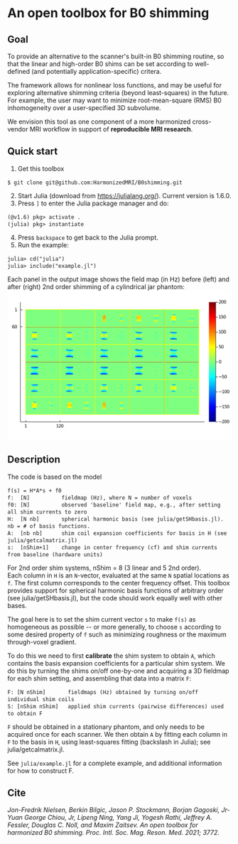 # An open toolbox for B0 shimming 

##  Goal

To provide an alternative to the scanner's built-in B0 shimming routine,
so that the linear and high-order B0 shims can be set according to well-defined 
(and potentially application-specific) critera.

The framework allows for nonlinear loss functions, and may be useful for exploring alternative shimming criteria (beyond least-squares) in the future. 
For example, the user may want to minimize root-mean-square (RMS) B0 inhomogeneity over a user-specified 3D subvolume.

We envision this tool as one component of a more harmonized cross-vendor MRI workflow in support of **reproducible MRI research**.


## Quick start

1. Get this toolbox
```
$ git clone git@github.com:HarmonizedMRI/B0shimming.git
```
2. Start Julia (download from https://julialang.org/). Current version is 1.6.0.
3. Press `]` to enter the Julia package manager and do:
```
(@v1.6) pkg> activate .
(julia) pkg> instantiate
```
4. Press `backspace` to get back to the Julia prompt.
5. Run the example:
```
julia> cd("julia")
julia> include("example.jl")
```
Each panel in the output image shows the field map (in Hz) before (left) and 
after (right) 2nd order shimming of a cylindrical jar phantom:
![output of examples.jl](resources/out30.png "Example")


## Description

The code is based on the model
```
f(s) = H*A*s + f0         
f:  [N]          fieldmap (Hz), where N = number of voxels
f0: [N]          observed 'baseline' field map, e.g., after setting all shim currents to zero
H:  [N nb]       spherical harmonic basis (see julia/getSHbasis.jl). nb = # of basis functions.
A:  [nb nb]      shim coil expansion coefficients for basis in H (see julia/getcalmatrix.jl)
s:  [nShim+1]    change in center frequency (cf) and shim currents from baseline (hardware units)
```
For 2nd order shim systems, nShim = 8 (3 linear and 5 2nd order).  
Each column in `H` is an `N`-vector, evaluated at the same `N` spatial locations as `f`. 
The first column corresponds to the center frequency offset.
This toolbox provides support for spherical harmonic basis functions of arbitrary order
(see julia/getSHbasis.jl), but the code should work equally well with other bases.

The goal here is to set the shim current vector `s` to make `f(s)` as homogeneous
as possible -- or more generally, to choose `s` according to some desired property of `f`
such as minimizing roughness or the maximum through-voxel gradient.

To do this we need to first **calibrate** the shim system to obtain `A`,
which contains the basis expansion coefficients for a particular shim system.
We do this by turning the shims on/off one-by-one and acquiring a 3D fieldmap for each shim setting,
and assembling that data into a matrix `F`:
```
F: [N nShim]       fieldmaps (Hz) obtained by turning on/off individual shim coils
S: [nShim nShim]   applied shim currents (pairwise differences) used to obtain F
```
`F` should be obtained in a stationary phantom, and only needs to be acquired once for each scanner.
We then obtain `A` by fitting each column in `F`
to the basis in `H`, using least-squares fitting (backslash in Julia); see julia/getcalmatrix.jl.

See `julia/example.jl` for a complete example, and additional information for how to construct F.



## Cite

*Jon-Fredrik Nielsen, Berkin Bilgic, Jason P. Stockmann, Borjan Gagoski, 
Jr-Yuan George Chiou, Jr, Lipeng Ning, Yang Ji, Yogesh Rathi, 
Jeffrey A. Fessler, Douglas C. Noll, and Maxim Zaitsev.
An open toolbox for harmonized B0 shimming.
Proc. Intl. Soc. Mag. Reson. Med. 2021; 3772.*
